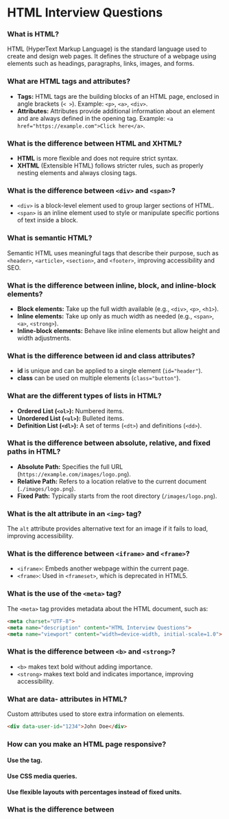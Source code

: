 # HTML Interview Questions

###  What is HTML? 
HTML (HyperText Markup Language) is the standard language used to create and design web pages. It defines the structure of a webpage using elements such as headings, paragraphs, links, images, and forms.

###  What are HTML tags and attributes? 
- **Tags:** HTML tags are the building blocks of an HTML page, enclosed in angle brackets (`< >`). Example: `<p>`, `<a>`, `<div>`.
- **Attributes:** Attributes provide additional information about an element and are always defined in the opening tag. Example: `<a href="https://example.com">Click here</a>`.

###  What is the difference between HTML and XHTML? 
- **HTML** is more flexible and does not require strict syntax.
- **XHTML** (Extensible HTML) follows stricter rules, such as properly nesting elements and always closing tags.

###  What is the difference between `<div>` and `<span>`? 
- `<div>` is a block-level element used to group larger sections of HTML.
- `<span>` is an inline element used to style or manipulate specific portions of text inside a block.

###  What is semantic HTML?
Semantic HTML uses meaningful tags that describe their purpose, such as `<header>`, `<article>`, `<section>`, and `<footer>`, improving accessibility and SEO.


###  What is the difference between inline, block, and inline-block elements?
- **Block elements:** Take up the full width available (e.g., `<div>`, `<p>`, `<h1>`).
- **Inline elements:** Take up only as much width as needed (e.g., `<span>`, `<a>`, `<strong>`).
- **Inline-block elements:** Behave like inline elements but allow height and width adjustments.

###  What is the difference between id and class attributes? 
- **id** is unique and can be applied to a single element (`id="header"`).
- **class** can be used on multiple elements (`class="button"`).

###  What are the different types of lists in HTML?   
- **Ordered List (`<ol>`):** Numbered items.
- **Unordered List (`<ul>`):** Bulleted items.
- **Definition List (`<dl>`):** A set of terms (`<dt>`) and definitions (`<dd>`).

###  What is the difference between absolute, relative, and fixed paths in HTML? 
- **Absolute Path:** Specifies the full URL (`https://example.com/images/logo.png`).
- **Relative Path:** Refers to a location relative to the current document (`./images/logo.png`).
- **Fixed Path:** Typically starts from the root directory (`/images/logo.png`).

###  What is the alt attribute in an `<img>` tag? 
The `alt` attribute provides alternative text for an image if it fails to load, improving accessibility.


###  What is the difference between `<iframe>` and `<frame>`?  
- `<iframe>`: Embeds another webpage within the current page.
- `<frame>`: Used in `<frameset>`, which is deprecated in HTML5.

###  What is the use of the `<meta>` tag?  
The `<meta>` tag provides metadata about the HTML document, such as:
```html
<meta charset="UTF-8">
<meta name="description" content="HTML Interview Questions">
<meta name="viewport" content="width=device-width, initial-scale=1.0">
```

###  What is the difference between `<b>` and `<strong>`?  
- `<b>` makes text bold without adding importance.  
- `<strong>` makes text bold and indicates importance, improving accessibility.

###  What are data- attributes in HTML?
Custom attributes used to store extra information on elements.
```html
<div data-user-id="1234">John Doe</div>
```

### How can you make an HTML page responsive?
#### Use the <meta name="viewport" content="width=device-width, initial-scale=1.0"> tag.
#### Use CSS media queries.
#### Use flexible layouts with percentages instead of fixed units.

### What is the difference between <script> and <noscript>?
#### <script>: Embeds JavaScript.
#### <noscript>: Displays alternative content if JavaScript is disabled.

### What is the difference between defer and async in <script>?
#### async: Loads and executes JavaScript as soon as possible without blocking HTML parsing.
#### defer: Loads the script in the background and executes it after HTML parsing.

### What is the purpose of the download attribute in <a> tags?
The download attribute allows users to download a file instead of navigating to the link.

```
<a href="file.pdf" download="myfile.pdf">Download PDF</a>
```

### How do you embed audio and video in HTML5?
 ```
<audio controls>
  <source src="audio.mp3" type="audio/mpeg">
  Your browser does not support the audio element.
</audio>

```
```
<video controls width="400">
  <source src="video.mp4" type="video/mp4">
  Your browser does not support the video tag.
</video>
```
### What is the difference between <section> and <article>?
<section>: Represents a general section of a page.
<article>: Represents self-contained content that can stand alone.

  
### HTML5 Features 
#### New semantic elements (<header>, <footer>, <section>, <article>).
#### Native support for audio and video.
#### Form enhancements (<input type="email">, <input type="date">).
#### Geolocation API.
#### Web Storage API (localStorage, sessionStorage).
